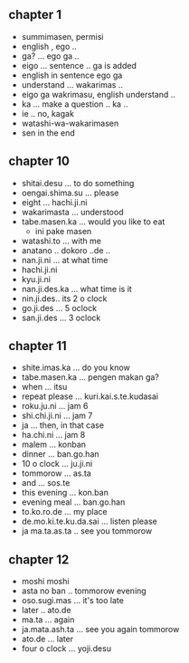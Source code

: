## chapter 1
- summimasen, permisi
- english , ego .. 
- ga? ... ego ga ..
- eigo ... sentence .. ga is added
- english in sentence ego ga 
- understand ... wakarimas .. 
- eigo ga wakrimasu, english understand .. 
- ka  ... make a question .. ka .. 
- ie .. no, kagak
- watashi-wa-wakarimasen
- sen in the end

## chapter 10
- shitai.desu ... to do something
- oengai.shima.su ... please
- eight ... hachi.ji.ni
- wakarimasta ... understood
- tabe.masen.ka ... would you like to eat
  - ini pake masen
- watashi.to ... with me
- anatano .. dokoro ..de ..
- nan.ji.ni ... at what time
- hachi.ji.ni
- kyu.ji.ni
- nan.ji.des.ka ... what time is it
- nin.ji.des.. its 2 o clock
- go.ji.des ... 5 oclock
- san.ji.des ... 3 oclock

## chapter 11
- shite.imas.ka ... do you know
- tabe.masen.ka ... pengen makan ga?
- when ... itsu
- repeat please ... kuri.kai.s.te.kudasai
- roku.ju.ni ... jam 6
- shi.chi.ji.ni ... jam 7
- ja ... then, in that case
- ha.chi.ni ... jam 8
- malem ... konban
- dinner ... ban.go.han
- 10 o clock ... ju.ji.ni
- tommorow ... as.ta
- and ... sos.te
- this evening ... kon.ban
- evening meal ... ban.go.han
- to.ko.ro.de ... my place
- de.mo.ki.te.ku.da.sai ... listen please
- ja ma.ta.as.ta .. see you tommorow

## chapter 12
- moshi moshi
- asta no ban .. tommorow evening
- oso.sugi.mas ... it's too late
- later .. ato.de
- ma.ta ... again
- ja.mata.ash.ta ... see you again tommorow
- ato.de ... later
- four o clock ... yoji.desu







